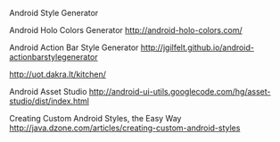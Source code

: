 Android Style Generator          

Android Holo Colors Generator  http://android-holo-colors.com/        

Android Action Bar Style Generator http://jgilfelt.github.io/android-actionbarstylegenerator    

http://uot.dakra.lt/kitchen/       

Android Asset Studio http://android-ui-utils.googlecode.com/hg/asset-studio/dist/index.html       

Creating Custom Android Styles, the Easy Way   http://java.dzone.com/articles/creating-custom-android-styles       



